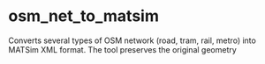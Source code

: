 # osm_net_to_matsim
Converts several types of OSM network (road, tram, rail, metro) into MATSim XML format. The tool preserves the original geometry
